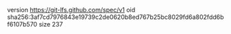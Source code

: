 version https://git-lfs.github.com/spec/v1
oid sha256:3af7cd7976843e19739c2de0620b8ed767b25bc8029fd6a802fdd6bf6107b570
size 237
